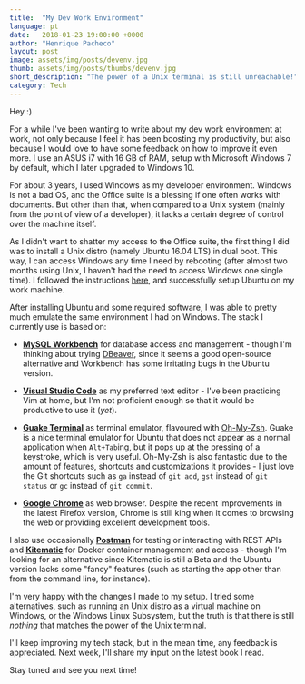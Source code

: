```yaml
---
title:  "My Dev Work Environment"
language: pt
date:   2018-01-23 19:00:00 +0000
author: "Henrique Pacheco"
layout: post
image: assets/img/posts/devenv.jpg
thumb: assets/img/posts/thumbs/devenv.jpg
short_description: "The power of a Unix terminal is still unreachable!"
category: Tech
---
```


Hey :)

For a while I've been wanting to write about my dev work environment at work, not only because I feel it has been boosting my productivity, but also because I would love to have some feedback on how to improve it even more. I use an ASUS i7 with 16 GB of RAM, setup with Microsoft Windows 7 by default, which I later upgraded to Windows 10.

For about 3 years, I used Windows as my developer environment. Windows is not a bad OS, and the Office suite is a blessing if one often works with documents. But other than that, when compared to a Unix system (mainly from the point of view of a developer), it lacks a certain degree of control over the machine itself.

As I didn't want to shatter my access to the Office suite, the first thing I did was to install a Unix distro (namely Ubuntu 16.04 LTS) in dual boot. This way, I can access Windows any time I need by rebooting (after almost two months using Unix, I haven't had the need to access Windows one single time). I followed the instructions [here][dual-boot-link], and successfully setup Ubuntu on my work machine.

After installing Ubuntu and some required software, I was able to pretty much emulate the same environment I had on Windows. The stack I currently use is based on:
* **[MySQL Workbench][workbench-link]** for database access and management - though I'm thinking about trying [DBeaver][dbeaver-link], since it seems a good open-source alternative and Workbench has some irritating bugs in the Ubuntu version.

* **[Visual Studio Code][vscode-link]** as my preferred text editor - I've been practicing Vim at home, but I'm not proficient enough so that it would be productive to use it (_yet_).

* **[Guake Terminal][guake-link]** as terminal emulator, flavoured with [Oh-My-Zsh][ohmyzsh-link]. Guake is a nice terminal emulator for Ubuntu that does not appear as a normal application when `Alt+Tab`ing, but it pops up at the pressing of a keystroke, which is very useful.
Oh-My-Zsh is also fantastic due to the amount of features, shortcuts and customizations it provides - I just love the Git shortcuts such as `ga` instead of `git add`, `gst` instead of `git status` or `gc` instead of `git commit`.

* **[Google Chrome][chrome-link]** as web browser. Despite the recent improvements in the latest Firefox version, Chrome is still king when it comes to browsing the web or providing excellent development tools.

I also use occasionally **[Postman][postman-link]** for testing or interacting with REST APIs and **[Kitematic][kitematic-link]** for Docker container management and access - though I'm looking for an alternative since Kitematic is still a Beta and the Ubuntu version lacks some "fancy" features (such as starting the app other than from the command line, for instance).

I'm very happy with the changes I made to my setup. I tried some alternatives, such as running an Unix distro as a virtual machine on Windows, or the Windows Linux Subsystem, but the truth is that there is still _nothing_ that matches the power of the Unix terminal.

I'll keep improving my tech stack, but in the mean time, any feedback is appreciated. Next week, I'll share my input on the latest book I read.

Stay tuned and see you next time!


[dual-boot-link]: https://www.tecmint.com/install-ubuntu-16-04-alongside-with-windows-10-or-8-in-dual-boot/
[dbeaver-link]: https://dbeaver.jkiss.org/
[ohmyzsh-link]: https://github.com/robbyrussell/oh-my-zsh
[postman-link]: https://www.getpostman.com/
[kitematic-link]: https://kitematic.com/
[guake-link]: http://guake.org/
[vscode-link]: https://code.visualstudio.com/
[workbench-link]: https://www.mysql.com/products/workbench/
[chrome-link]: https://www.google.ca/chrome/browser/desktop/index.html
